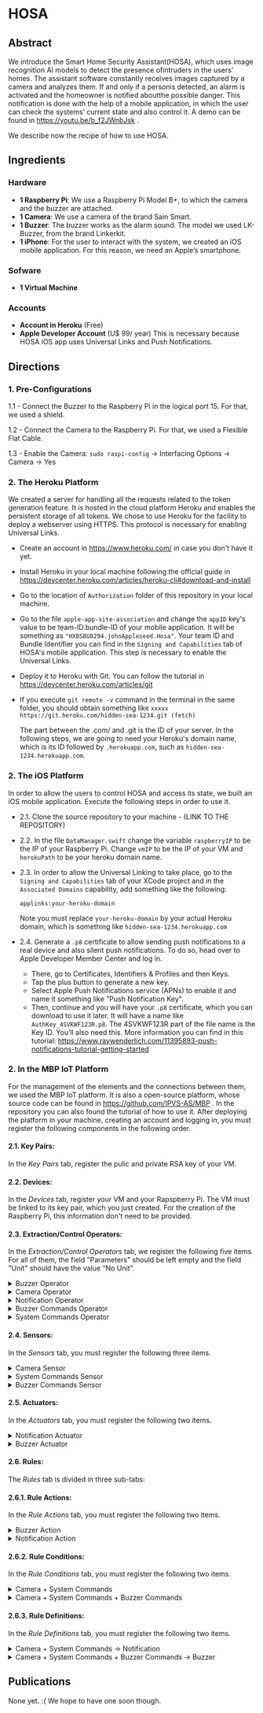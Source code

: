 # HOSA

## Abstract

We introduce the Smart Home Security Assistant(HOSA), which uses image recognition AI models to detect the presence ofintruders in the users’ homes. The assistant software constantly receives images captured by a camera and analyzes them. If and only if a personis detected, an alarm is activated and the homeowner is notified aboutthe possible danger. This notification is done with the help of a mobile application, in which the user can check the systems’ current state and also control it. A demo can be found in https://youtu.be/b_f2JWnbJsk .

We describe now the recipe of how to use HOSA.

## Ingredients

### Hardware

- **1 Raspberry Pi**: We use a Raspberry Pi Model B+, to which the camera and the buzzer are attached.
- **1 Camera**: We use a camera of the brand Sain Smart.
- **1 Buzzer**: The buzzer works as the alarm sound. The model we used LK-Buzzer, from the brand Linkerkit.
- **1 iPhone**: For the user to interact with the system, we created an iOS mobile application. For this reason, we need an Apple’s smartphone.

### Sofware

- **1 Virtual Machine**

### Accounts

- **Account in Heroku** (Free)
- **Apple Developer Account** (U$ 99/ year)
  This is necessary because HOSA iOS app uses Universal Links and Push Notifications.

## Directions

### 1. Pre-Configurations

1.1 - Connect the Buzzer to the Raspberry Pi in the logical port 15. For that, we used a shield.

1.2 - Connect the Camera to the Raspberry Pi. For that, we used a Flexible Flat Cable.

1.3 - Enable the Camera:
`sudo raspi-config` -> Interfacing Options -> Camera -> Yes

### 2. The Heroku Platform

We created a server for handling all the requests related to the token generation feature. It is hosted in the cloud platform Heroku and enables the persistent storage of all tokens. We chose to use Heroku for the facility to deploy a webserver using HTTPS. This protocol is necessary for enabling Universal Links.

- Create an account in https://www.heroku.com/ in case you don't have it yet.
- Install Heroku in your local machine following the official guide in https://devcenter.heroku.com/articles/heroku-cli#download-and-install
- Go to the location of `Authorization` folder of this repository in your local machine. 
- Go to the file `apple-app-site-association` and change the `appID` key's value to be team-ID.bundle-ID of your mobile application. It will be something as `"HXBS8U8294.johnAppleseed.Hosa"`. Your team ID and Bundle Identifier you can find in the `Signing and Capabilities` tab of HOSA's mobile application. This step is necessary to enable the Universal Links.
- Deploy it to Heroku with Git. You can follow the tutorial in https://devcenter.heroku.com/articles/git
- If you execute `git remote -v` command in the terminal in the same folder, you should obtain something like 
  `xxxxx    https://git.heroku.com/hidden-sea-1234.git (fetch)`
  
  The part between the .com/ and .git is the ID of your server. In the following steps, we are going to need your Heroku's domain name, which is its ID followed by `.herokuapp.com`, such as `hidden-sea-1234.herokuapp.com`.


### 2. The iOS Platform

In order to allow the users to control HOSA and access its state, we built an iOS mobile application. Execute the following steps in order to use it.

- 2.1. Clone the source repository to your machine - (LINK TO THE REPOSITORY)

- 2.2. In the file `DataManager.swift` change the variable `raspberryIP` to be the IP of your Raspberry Pi. Change `vmIP` to be the IP of your VM and `herokuPath` to be your heroku domain name.

- 2.3. In order to allow the Universal Linking to take place, go to the `Signing and Capabilities` tab of your XCode project and in the `Associated Domains` capability, add something like the following:

  `applinks:your-heroku-domain`

  Note you must replace `your-heroku-domain` by your actual Heroku domain, which is something like `hidden-sea-1234.herokuapp.com`
  
- 2.4. Generate a `.p8` certificate to allow sending push notifications to a real device and also silent push notifications. To do so, head over to Apple Developer Member Center and log in. 
  * There, go to Certificates, Identifiers & Profiles and then Keys. 
  * Tap the plus button to generate a new key.
  * Select Apple Push Notifications service (APNs) to enable it and name it something like "Push Notification Key".
  * Then, continue and you will have your `.p8` certificate, which you can download to use it later. It will have a name like `AuthKey_4SVKWF123R.p8`. The 4SVKWF123R part of the file name is the Key ID. You’ll also need this. More information you can find in this tutorial: https://www.raywenderlich.com/11395893-push-notifications-tutorial-getting-started

### 2. In the MBP IoT Platform

For the management of the elements and the connections between them, we used the MBP IoT platform. It is also a open-source platform, whose source code can be found in https://github.com/IPVS-AS/MBP . In the repository you can also found the tutorial of how to use it. After deploying the platform in your machine, creating an account and logging in, you must register the following components in the following order.

#### 2.1. **Key Pairs**:
In the _Key Pairs_ tab, register the pulic and private RSA key of your VM.
#### 2.2. **Devices**:
In the _Devices_ tab, register your VM and your Rapspberry Pi. The VM must be linked to its key pair, which you just created. For the creation of the Raspberry Pi, this information don't need to be provided.
#### 2.3. **Extraction/Control Operators**: 
In the _Extraction/Control Operators_ tab, we register the following five items. For all of them, the field "Parameters" should be left empty and the field "Unit" should have the value "No Unit".

<details>
  <summary>Buzzer Operator</summary>

  1. Open the _Buzzer Operator_ folder of this repo (PATH here). 

  2. In the `mbp_client.py` file, change the value of the `YOUR_VM_IP` variable to be the IP of your VM.

  3. Go back to MBP and register a new Operator. There will be a new form and in its _Operator scripts_ section, you must upload all the files inside _Buzzer Operator_ folder. Note that you can't select folders!
</details>

<details>
  <summary>Camera Operator</summary>

  1. Open the _Camera Operator_ folder of this repo (PATH here). 

  2. In the `TokenValidationManager.py` file, change the value of the `YOUR_HEROKU_URL` variable to be the URL of your webserver hosted in Heroku.

  3. Go back to MBP and register a new Operator. There will be a new form and in its _Operator scripts_ section, you must upload all the files inside _Camera Operator_ folder.
</details>

<details>
  <summary>Notification Operator</summary>

  1. Open the _Notification Operator_ folder of this repo (PATH here). 

  2. In the `NotificationManager.py` file, change the value of the `HOST` variable to be the IP of your VM. Change the `BUNDLE_ID` and `TEAM_ID` to be the your's Apple Developer information. Both Bundle ID and Team ID can be found in the `Signing and Capabilities` tab in Xcode. Change also the `DEVICE_TOKEN` variable to be the token of your iPhone. When you run the application, this value will be printed by the following function in your `AppDelegate.swift` file.

```swift
func application( _ application: UIApplication, didRegisterForRemoteNotificationsWithDeviceToken deviceToken: Data) {
  let tokenParts = deviceToken.map { data in String(format: "%02.2hhx", data) }
  let token = tokenParts.joined()
  print("Device Token: \(token)")
}
```
  3. Go back to MBP and register a new Operator. There will be a new form and in its _Operator scripts_ section, you must upload all the files inside _Notification Operator_ folder.
</details>

<details>
  <summary>Buzzer Commands Operator</summary>

  1. Open the _Buzzer Commands Operator_ folder of this repo (PATH here). 

  2. In the `TokenValidationManager.py` file, change the value of the `YOUR_HEROKU_URL` variable to be the URL of your webserver hosted in Heroku.

  3. In the `NotificationManager.py` file, change the value of the `HOST` variable to be the IP of your VM. Change the `BUNDLE_ID` and `TEAM_ID` to be the your's Apple Developer information. Both Bundle ID and Team ID can be found in the `Signing and Capabilities` tab in Xcode. Change the `APNS_KEY_ID` to be the Key ID generated in (XX). Change `APNS_AUTH_KEY_PATH` to be the full name of your key. Something like `AuthKey_4SVKWF123R.p8`. Change also the `DEVICE_TOKEN` variable to be the token of your iPhone. When you run the application, this value will be printed by the following function in your `AppDelegate.swift` file.

```swift
func application( _ application: UIApplication, didRegisterForRemoteNotificationsWithDeviceToken deviceToken: Data) {
  let tokenParts = deviceToken.map { data in String(format: "%02.2hhx", data) }
  let token = tokenParts.joined()
  print("Device Token: \(token)")
}
````
  4. Place your `.p8` certificate (generated in xX) in this folder. 

  5. Go back to MBP and register a new Operator. There will be a new form and in its _Operator scripts_ section, you must upload all the files inside _Buzzer Commands Operator_ folder.

</details>

<details>
  <summary>System Commands Operator</summary>

  1. Open the _System Commands Operator_ folder of this repo (PATH here).
  
  2. Follow steps 2, 3 and 4 of Buzzer Commands Operator.

  3. Go back to MBP and register a new Operator. There will be a new form and in its _Operator scripts_ section, you must upload all the files inside _System Commands Operator_ folder.

</details>

#### 2.4. **Sensors:** 
In the _Sensors_ tab, you must register the following three items.
<details>
  <summary>Camera Sensor</summary>

  * The _Sensor Type_ should be _Camera_

  * The _Extraction Operator_ should be the _Camera Operator_

  * The _Device_ should be the Raspberry Pi
</details>
<details>
  <summary>System Commands Sensor</summary>

  * The _Sensor Type_ should be _Touch_

  * The _Extraction Operator_ should be the _System Commands Operator_

  * The _Device_ should be the VM
</details>
<details>
  <summary>Buzzer Commands Sensor</summary>
  
  * The _Sensor Type_ should be _Touch_

  * The _Extraction Operator_ should be the _Buzzer Commands Operator_

  * The _Device_ should be the VM
</details>

#### 2.5. **Actuators**: 
In the _Actuators_ tab, you must register the following two items.

<details>
  <summary>Notification Actuator</summary>
  
  * The _Actuator Type_ may be _Vibration_

  * The _Control Operator_ should be the _Notification Operator_

  * The _Device_ should be the VM
</details>

<details>
  <summary>Buzzer Actuator</summary>
  
  * The _Actuator Type_ may be _Buzzer_

  * The _Control Operator_ should be the _Buzzer Operator_

  * The _Device_ should be the Raspberry Pi
</details>

#### 2.6. **Rules**: 
The _Rules_ tab is divided in three sub-tabs:

#### 2.6.1. **Rule Actions**: 

In the _Rule Actions_ tab, you must register the following two items.

<details>
  <summary>Buzzer Action</summary>
  
  * For _Action Type_ select _Actuator Action_

  * For _Actuator_ select _Buzzer Actuator_

  * For _suffix_ type "action"
</details>

<details>
  <summary>Notification Action</summary>
  
  * For _Action Type_ select _Actuator Action_

  * For _Actuator_ select _Notification Actuator_

  * For _suffix_ type "action"
</details>

#### 2.6.2. **Rule Conditions**: 

In the _Rule Conditions_ tab, you must register the following two items.

<details>
  <summary>Camera + System Commands</summary>
  
  * Name it Camera + System Commands. Proceed;
  
  * Drag the _Camera_ and the _System Commands_ sensors to the indicated place and add an _or_ Operator between them; Proceed;

  * Make sure the pattern is 

```
SELECT * FROM pattern [every (
event_0= <camera_sensor_ID> OR 
event_1= <system_commands_sensor_ID>
)]
```
</details>

<details>
  <summary> Camera + System Commands + Buzzer Commands</summary>
  
  * Name it Camera + System Commands + Buzzer Commands. Proceed;
  
  * Drag the _Camera_, the _System Commands_, and the _Buzzer Commands_ sensors to the indicated place and add two _or_ Operators between them; Proceed;

  * Make sure the pattern is 

```
SELECT * FROM pattern [every (
event_0= <camera_sensor_ID> OR 
event_1= <system_commands_sensor_ID> OR
event_2= <buzzer_commands_sensor_ID>
)]
```
</details>

#### 2.6.3. **Rule Definitions**: 

In the _Rule Definitions_ tab, you must register the following two items.

<details>
  <summary> Camera + System Commands -> Notification</summary>
  
  * For _Condition_ select _Camera + System Commands_

  * For _Action_ select _Notification Action_

</details>

<details>
  <summary> Camera + System Commands + Buzzer Commands -> Buzzer</summary>
  
  * For _Condition_ select _Camera + System Commands + Buzzer Commands_

  * For _Action_ select _Buzzer Action_

</details>

## Publications
None yet. :( We hope to have one soon though. 
